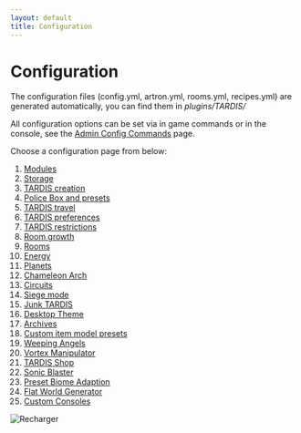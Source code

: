 ```yaml
---
layout: default
title: Configuration
---
```


# Configuration

The configuration files (config.yml, artron.yml, rooms.yml, recipes.yml) are generated automatically, you can find them
in _plugins/TARDIS/_

All configuration options can be set via in game commands or in the console, see
the [Admin Config Commands](config-commands.html) page.

Choose a configuration page from below:

1. [Modules](modules.html)
2. [Storage](configuration-storage.html)
3. [TARDIS creation](configuration-creation.html)
4. [Police Box and presets](configuration-preset.html)
5. [TARDIS travel](configuration-travel.html)
6. [TARDIS preferences](configuration-prefs.html)
7. [TARDIS restrictions](configuration-allow.html)
8. [Room growth](configuration-growth.html)
9. [Rooms](configuration-rooms.html)
10. [Energy](configuration-energy.html)
11. [Planets](configuration-planets.html)
12. [Chameleon Arch](chameleon-arch.html#config)
13. [Circuits](circuit-use.html#config)
14. [Siege mode](siege-mode.html#config)
15. [Junk TARDIS](junk-tardis.html#config)
16. [Desktop Theme](desktop-theme.html#config)
17. [Archives](archive.html#config)
18. [Custom item model presets](custom-model-presets.html)
19. [Weeping Angels](weeping-angels.html#configuration)
20. [Vortex Manipulator](vortex-manipulator.html#configuration)
21. [TARDIS Shop](tardis-shop.html#config-options)
22. [Sonic Blaster](sonic-blaster.html#configuration)
23. [Preset Biome Adaption](adaptive-presets.html)
24. [Flat World Generator](generators.html#configurable-flat-world)
25. [Custom Consoles](custom-consoles.html)

![Recharger](images/docs/recharger.jpg)


